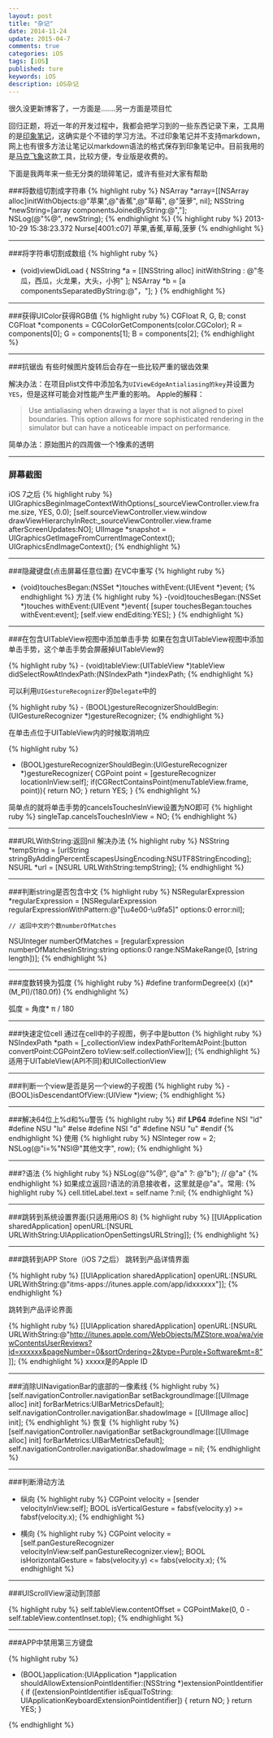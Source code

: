 ```yaml
---
layout: post
title: "杂记"
date: 2014-11-24
update: 2015-04-7
comments: true
categories: iOS
tags: [iOS]
published: ture
keywords: iOS
description: iOS杂记
---
```


很久没更新博客了，一方面是.......另一方面是项目忙

回归正题，将近一年的开发过程中，我都会把学习到的一些东西记录下来，工具用的是[印象笔记](https://www.yinxiang.com/)，这确实是个不错的学习方法。不过印象笔记并不支持markdown，网上也有很多方法让笔记以markdown语法的格式保存到印象笔记中。目前我用的是[马克飞象](http://marxi.co/)这款工具，比较方便，专业版是收费的。

下面是我两年来一些无分类的琐碎笔记，或许有些对大家有帮助

###将数组切割成字符串
{% highlight ruby %}
NSArray *array=[[NSArray alloc]initWithObjects:@"苹果",@"香蕉",@"草莓", @"菠萝", nil];
NSString *newString=[array componentsJoinedByString:@","];    
NSLog(@"%@", newString);
{% endhighlight %}
{% highlight ruby %}
2013-10-29 15:38:23.372 Nurse[4001:c07] 苹果,香蕉,草莓,菠萝
{% endhighlight %}
___
###将字符串切割成数组
{% highlight ruby %}
- (void)viewDidLoad
{
    NSString *a = [[NSString alloc] initWithString : @"冬瓜，西瓜，火龙果，大头，小狗" ];
    NSArray *b = [a componentsSeparatedByString:@"，"];
}
{% endhighlight %}
___
###获得UIColor获得RGB值
{% highlight ruby %}
	CGFloat R, G, B;
    const CGFloat *components = CGColorGetComponents(color.CGColor);
    R = components[0];
    G = components[1];
    B = components[2];
{% endhighlight %}
___
###抗锯齿
有些时候图片旋转后会存在一些比较严重的锯齿效果

解决办法：在项目plist文件中添加名为`UIViewEdgeAntialiasing的key`并设置为`YES`，但是这样可能会对性能产生严重的影响。
Apple的解释：
>Use antialiasing when drawing a layer that is not aligned to pixel boundaries. This option allows for more sophisticated rendering in the simulator but can have a noticeable impact on performance.

简单办法：原始图片的四周做一个1像素的透明
___

### 屏幕截图
iOS 7之后
{% highlight ruby %}
    UIGraphicsBeginImageContextWithOptions(_sourceViewController.view.frame.size, YES, 0.0);
    [self.sourceViewController.view.window drawViewHierarchyInRect:_sourceViewController.view.frame afterScreenUpdates:NO];
    UIImage *snapshot = UIGraphicsGetImageFromCurrentImageContext();
    UIGraphicsEndImageContext();
{% endhighlight %}
____
###隐藏键盘(点击屏幕任意位置)
在VC中重写
{% highlight ruby %}
- (void)touchesBegan:(NSSet *)touches withEvent:(UIEvent *)event;
{% endhighlight %}
方法
{% highlight ruby %}
-(void)touchesBegan:(NSSet *)touches withEvent:(UIEvent *)event{
    [super touchesBegan:touches withEvent:event];
    [self.view endEditing:YES];
}
{% endhighlight %}
___
###在包含UITableView视图中添加单击手势
如果在包含UITableView视图中添加单击手势，这个单击手势会屏蔽掉UITableView的

{% highlight ruby %}
    - (void)tableView:(UITableView *)tableView didSelectRowAtIndexPath:(NSIndexPath *)indexPath;
{% endhighlight %}

可以利用`UIGestureRecognizer`的`Delegate`中的

{% highlight ruby %}
    - (BOOL)gestureRecognizerShouldBegin:(UIGestureRecognizer *)gestureRecognizer;
{% endhighlight %}

在单击点位于UITableView内的时候取消响应

{% highlight ruby %}
- (BOOL)gestureRecognizerShouldBegin:(UIGestureRecognizer *)gestureRecognizer{
    CGPoint point = [gestureRecognizer locationInView:self];
    if(CGRectContainsPoint(menuTableView.frame, point)){
        return NO;
    }
    return YES;
}
{% endhighlight %}

简单点的就将单击手势的cancelsTouchesInView设置为NO即可
{% highlight ruby %}
singleTap.cancelsTouchesInView = NO;
{% endhighlight %}
___
###URLWithString:返回nil
解决办法
{% highlight ruby %}
NSString *tempString = [urlString stringByAddingPercentEscapesUsingEncoding:NSUTF8StringEncoding];
NSURL *url = [NSURL URLWithString:tempString];
{% endhighlight %}
___
###判断string是否包含中文
{% highlight ruby %}
NSRegularExpression *regularExpression = [NSRegularExpression regularExpressionWithPattern:@"[\u4e00-\u9fa5]" options:0 error:nil];

    // 返回中文的个数numberOfMatches
NSUInteger numberOfMatches = [regularExpression numberOfMatchesInString:string options:0 range:NSMakeRange(0, [string length])];
{% endhighlight %}
___
###度数转换为弧度
{% highlight ruby %}
#define tranformDegree(x) ((x)*(M_PI)/(180.0f))
{% endhighlight %}

弧度 = 角度* π / 180
___
###快速定位cell
通过在cell中的子视图，例子中是button
{% highlight ruby %}
NSIndexPath *path = [_collectionView indexPathForItemAtPoint:[button convertPoint:CGPointZero toView:self.collectionView]];
{% endhighlight %}
适用于UITableView(API不同)和UICollectionView
___

###判断一个view是否是另一个view的子视图
{% highlight ruby %}
    - (BOOL)isDescendantOfView:(UIView *)view;
{% endhighlight %}
___
###解决64位上%d和%u警告
{% highlight ruby %}
#if __LP64__
#define NSI "ld"
#define NSU "lu"
#else
#define NSI "d"
#define NSU "u"
#endif
{% endhighlight %}
使用
{% highlight ruby %}
NSInteger row = 2;
NSLog(@"i=%"NSI@"其他文字", row);
{% endhighlight %}
___
###?语法
{% highlight ruby %}
NSLog(@"%@", @"a" ?: @"b"); // @"a"
{% endhighlight %}
如果成立返回`?`语法的消息接收者，这里就是@"a"。常用:
{% highlight ruby %}
cell.titleLabel.text = self.name ?:nil;
{% endhighlight %}
___
###跳转到系统设置界面(只适用用iOS 8)
{% highlight ruby %}
[[UIApplication sharedApplication] openURL:[NSURL URLWithString:UIApplicationOpenSettingsURLString]];
{% endhighlight %}
___
###跳转到APP Store（iOS 7之后）
跳转到产品详情界面

{% highlight ruby %}
[[UIApplication sharedApplication] openURL:[NSURL URLWithString:@"itms-apps://itunes.apple.com/app/idxxxxxx"]];
{% endhighlight %}

跳转到产品评论界面

{% highlight ruby %}
[[UIApplication sharedApplication] openURL:[NSURL URLWithString:@"http://itunes.apple.com/WebObjects/MZStore.woa/wa/viewContentsUserReviews?id=xxxxxx&pageNumber=0&sortOrdering=2&type=Purple+Software&mt=8"]];
{% endhighlight %}
xxxxx是的Apple ID
___
###消除UINavigationBar的底部的一像素线
{% highlight ruby %}
[self.navigationController.navigationBar setBackgroundImage:[[UIImage alloc] init] forBarMetrics:UIBarMetricsDefault];
self.navigationController.navigationBar.shadowImage = [[UIImage alloc] init];
{% endhighlight %}
恢复
{% highlight ruby %}
[self.navigationController.navigationBar setBackgroundImage:[[UIImage alloc] init] forBarMetrics:UIBarMetricsDefault];
self.navigationController.navigationBar.shadowImage = nil;
{% endhighlight %}

___

###判断滑动方法
* 纵向
{% highlight ruby %}
CGPoint velocity = [sender velocityInView:self];
BOOL isVerticalGesture = fabsf(velocity.y) >= fabsf(velocity.x);
{% endhighlight %}

* 横向
{% highlight ruby %}
CGPoint velocity = [self.panGestureRecognizer velocityInView:self.panGestureRecognizer.view];
BOOL isHorizontalGesture = fabs(velocity.y) <= fabs(velocity.x);
{% endhighlight %}
___
###UIScrollView滚动到顶部

{% highlight ruby %}
self.tableView.contentOffset = CGPointMake(0, 0 - self.tableView.contentInset.top);
{% endhighlight %}

___
###APP中禁用第三方键盘

{% highlight ruby %}

- (BOOL)application:(UIApplication *)application shouldAllowExtensionPointIdentifier:(NSString *)extensionPointIdentifier {
    if ([extensionPointIdentifier isEqualToString: UIApplicationKeyboardExtensionPointIdentifier]) {
        return NO;
    }
    return YES;
}

{% endhighlight %}
